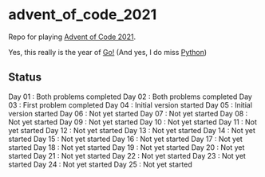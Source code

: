 # advent_of_code_2021
Repo for playing [Advent of Code 2021](https://adventofcode.com/2021).

Yes, this really is the year of [Go!](https://go.dev/)
(And yes, I do miss [Python](https://www.python.org/))

## Status
Day 01 : Both problems completed
Day 02 : Both problems completed
Day 03 : First problem completed
Day 04 : Initial version started
Day 05 : Initial version started
Day 06 : Not yet started
Day 07 : Not yet started
Day 08 : Not yet started
Day 09 : Not yet started
Day 10 : Not yet started
Day 11 : Not yet started
Day 12 : Not yet started
Day 13 : Not yet started
Day 14 : Not yet started
Day 15 : Not yet started
Day 16 : Not yet started
Day 17 : Not yet started
Day 18 : Not yet started
Day 19 : Not yet started
Day 20 : Not yet started
Day 21 : Not yet started
Day 22 : Not yet started
Day 23 : Not yet started
Day 24 : Not yet started
Day 25 : Not yet started
